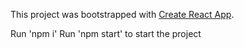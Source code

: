 This project was bootstrapped with [Create React App](https://github.com/facebookincubator/create-react-app).

Run 'npm i'
Run 'npm start' to start the project